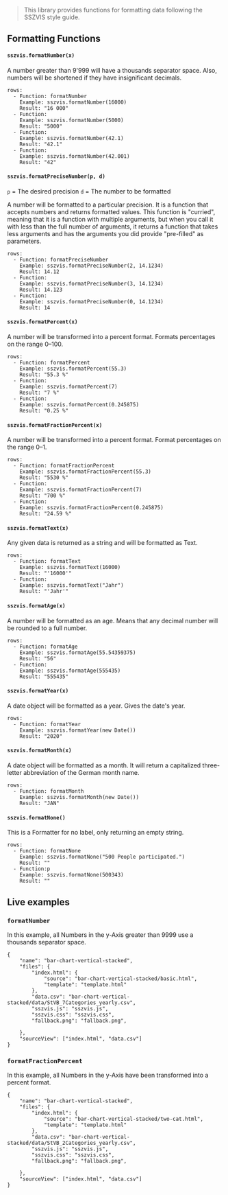 > This library provides functions for formatting data following the SSZVIS style guide.

## Formatting Functions

#### `sszvis.formatNumber(x)`

A number greater than 9'999 will have a thousands separator space. Also, numbers will be shortened if they have insignificant decimals.

```table
rows:
  - Function: formatNumber
    Example: sszvis.formatNumber(16000)
    Result: "16 000"
  - Function:
    Example: sszvis.formatNumber(5000)
    Result: "5000"
  - Function:
    Example: sszvis.formatNumber(42.1)
    Result: "42.1"
  - Function:
    Example: sszvis.formatNumber(42.001)
    Result: "42"
```

#### `sszvis.formatPreciseNumber(p, d)`

`p` = The desired precision
`d` = The number to be formatted

A number will be formatted to a particular precision. It is a function that accepts numbers and returns formatted values. This function is "curried", meaning that it is a function with multiple arguments, but when you call it with less than the full number of arguments, it returns a function that takes less arguments and has the arguments you did provide "pre-filled" as parameters.

```table
rows:
  - Function: formatPreciseNumber
    Example: sszvis.formatPreciseNumber(2, 14.1234)
    Result: 14.12
  - Function:
    Example: sszvis.formatPreciseNumber(3, 14.1234)
    Result: 14.123
  - Function:
    Example: sszvis.formatPreciseNumber(0, 14.1234)
    Result: 14
```

#### `sszvis.formatPercent(x)`

A number will be transformed into a percent format. Formats percentages on the range 0–100.

```table
rows:
  - Function: formatPercent
    Example: sszvis.formatPercent(55.3)
    Result: "55.3 %"
  - Function:
    Example: sszvis.formatPercent(7)
    Result: "7 %"
  - Function:
    Example: sszvis.formatPercent(0.245875)
    Result: "0.25 %"
```

#### `sszvis.formatFractionPercent(x)`

A number will be transformed into a percent format. Format percentages on the range 0–1.

```table
rows:
  - Function: formatFractionPercent
    Example: sszvis.formatFractionPercent(55.3)
    Result: "5530 %"
  - Function:
    Example: sszvis.formatFractionPercent(7)
    Result: "700 %"
  - Function:
    Example: sszvis.formatFractionPercent(0.245875)
    Result: "24.59 %"
```

#### `sszvis.formatText(x)`

Any given data is returned as a string and will be formatted as Text.

```table
rows:
  - Function: formatText
    Example: sszvis.formatText(16000)
    Result: "'16000'"
  - Function:
    Example: sszvis.formatText("Jahr")
    Result: "'Jahr'"
```

#### `sszvis.formatAge(x)`

A number will be formatted as an age. Means that any decimal number will be rounded to a full number.

```table
rows:
  - Function: formatAge
    Example: sszvis.formatAge(55.54359375)
    Result: "56"
  - Function:
    Example: sszvis.formatAge(555435)
    Result: "555435"
```

#### `sszvis.formatYear(x)`

A date object will be formatted as a year. Gives the date's year.

```table
rows:
  - Function: formatYear
    Example: sszvis.formatYear(new Date())
    Result: "2020"
```

#### `sszvis.formatMonth(x)`

A date object will be formatted as a month. It will return a capitalized three-letter abbreviation of the German month name.

```table
rows:
  - Function: formatMonth
    Example: sszvis.formatMonth(new Date())
    Result: "JAN"
```

#### `sszvis.formatNone()`

This is a Formatter for no label, only returning an empty string.

```table
rows:
  - Function: formatNone
    Example: sszvis.formatNone("500 People participated.")
    Result: ""
  - Function:p
    Example: sszvis.formatNone(500343)
    Result: ""
```

## Live examples

### `formatNumber`

In this example, all Numbers in the y-Axis greater than 9999 use a thousands separator space.

```project
{
    "name": "bar-chart-vertical-stacked",
    "files": {
        "index.html": {
            "source": "bar-chart-vertical-stacked/basic.html",
            "template": "template.html"
        },
        "data.csv": "bar-chart-vertical-stacked/data/StVB_7Categories_yearly.csv",
        "sszvis.js": "sszvis.js",
        "sszvis.css": "sszvis.css",
        "fallback.png": "fallback.png",

    },
    "sourceView": ["index.html", "data.csv"]
}
```

### `formatFractionPercent`

In this example, all Numbers in the y-Axis have been transformed into a percent format.

```project
{
    "name": "bar-chart-vertical-stacked",
    "files": {
        "index.html": {
            "source": "bar-chart-vertical-stacked/two-cat.html",
            "template": "template.html"
        },
        "data.csv": "bar-chart-vertical-stacked/data/StVB_2Categories_yearly.csv",
        "sszvis.js": "sszvis.js",
        "sszvis.css": "sszvis.css",
        "fallback.png": "fallback.png",

    },
    "sourceView": ["index.html", "data.csv"]
}
```
